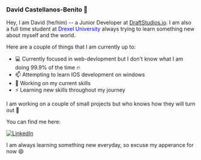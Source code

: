 ### David Castellanos-Benito 👋 

<p>
 Hey, I am David (he/him) -- a Junior Developer at <a href="https://draftstudios.io/">DraftStudios.io</a>. I am also a full time student at <span style="color: blue;"> Drexel University </span> always trying to learn something new about myself and the world. 
</p>

Here are a couple of things that I am currently up to: 
 - :computer: Currently focused in web-devlopment but I don't know what I am doing 99.9% of the time :fire:
 - 📫 Attempting to learn IOS development on windows
 - 🌱 Working on my current skills
 - ⚡ Learning new skills throughout my journey
 
 I am working on a couple of small projects but who knows how they will turn out :eyes:

You can find me here:
<p>
 <a href="https://www.linkedin.com/in/davidcastel"><img src="https://img.shields.io/badge/LinkedIn-_.svg?style=for-the-badge&logo=linkedin&color=blue" alt="LinkedIn"></a>
</p>


I am always learning something new everyday, so excuse my apperance for now :smile:
